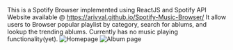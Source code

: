 This is a Spotify Browser implemented using ReactJS and Spotify API
Website available @ https://arivval.github.io/Spotify-Music-Browser/
It allow users to Browser popular playlist by category, search for ablums, and lookup the trending ablums.
Currently has no music playing functionality(yet).
![Homepage](https://i.imgur.com/uT3229W.jpg)
![Album page](https://i.imgur.com/jMo1wv2.png)
